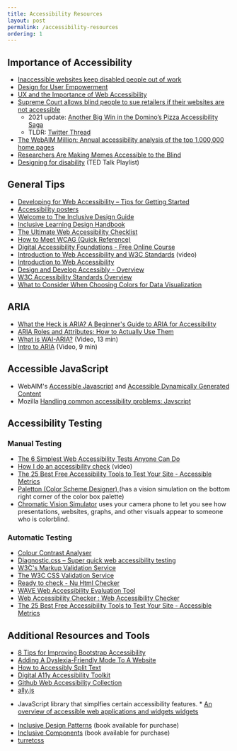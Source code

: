 ```yaml
---
title: Accessibility Resources
layout: post
permalink: /accessibility-resources
ordering: 1
---
```


## Importance of Accessibility 
* [Inaccessible websites keep disabled people out of work](https://abilitynet.org.uk/news-blogs/inaccessible-websites-keep-disabled-people-out-work-abilitynet-tells-government-taskforce)
* [Design for User Empowerment](http://www.nixdell.com/classes/HCI-and-Design-Spring-2017/p24-ladner.pdf)
* [UX and the Importance of Web Accessibility](https://www.toptal.com/designers/ui/importance-web-accessibility)
* [Supreme Court allows blind people to sue retailers if their websites are not accessible](https://www.latimes.com/politics/story/2019-10-07/blind-person-dominos-ada-supreme-court-disabled)
	* 2021 update: [Another Big Win in the Domino’s Pizza Accessibility Saga](https://www.lflegal.com/2021/06/dominos-june-2021/)
	* TLDR: [Twitter Thread](https://twitter.com/Kevmarmol_CT/status/1461383995653083140)
* [The WebAIM Million: Annual accessibility analysis of the top 1,000,000 home pages](https://webaim.org/projects/million/)
* [Researchers Are Making Memes Accessible to the Blind](https://onezero.medium.com/researchers-are-making-memes-accessible-to-the-blind-46b9ef0550da)
* [Designing for disability](https://www.ted.com/playlists/372/designing_for_disability)
 (TED Talk Playlist)
 
## General Tips 
* [Developing for Web Accessibility – Tips for Getting Started](https://www.w3.org/WAI/tips/developing/)
* [Accessibility posters](https://ukhomeoffice.github.io/accessibility-posters/)
* [Welcome to The Inclusive Design Guide](https://guide.inclusivedesign.ca/)
* [Inclusive Learning Design Handbook](https://handbook.floeproject.org/)
* [The Ultimate Web Accessibility Checklist](https://www.accessiblemetrics.com/wp-content/uploads/2018/10/Accessible-Metrics-Campaign-Content-Offer.pdf)
* [How to Meet WCAG (Quick Reference)
 ](https://www.w3.org/WAI/WCAG21/quickref/)
* [Digital Accessibility Foundations - Free Online Course](https://www.w3.org/WAI/fundamentals/foundations-course/)
* [Introduction to Web Accessibility and W3C Standards](https://www.youtube.com/watch?v=20SHvU2PKsM)
 (video)
* [Introduction to Web Accessibility](https://www.w3.org/WAI/fundamentals/accessibility-intro/)
* [Design and Develop Accessibly - Overview](https://www.w3.org/WAI/design-develop/)
* [W3C Accessibility Standards Overview](https://www.w3.org/WAI/standards-guidelines/)
* [What to Consider When Choosing Colors for Data Visualization](https://www.dataquest.io/blog/what-to-consider-when-choosing-colors-for-data-visualization/)
 
## ARIA 
* [What the Heck is ARIA? A Beginner's Guide to ARIA for Accessibility](https://www.lullabot.com/articles/what-heck-aria-beginners-guide-aria-accessibility)
* [ARIA Roles and Attributes: How to Actually Use Them](https://thecodeboss.dev/2016/09/aria-roles-and-attributes-how-to-actually-use-them/)
* [What is WAI-ARIA?](https://www.youtube.com/watch?v=CNoz0TXG-vk)
 (Video, 13 min)
* [Intro to ARIA](https://www.youtube.com/watch?v=g9Qff0b-lHk)
 (Video, 9 min)
 
## Accessible JavaScript 
* WebAIM's [Accessible Javascript](https://webaim.org/techniques/javascript/)
 and [Accessible Dynamically Generated Content](https://webaim.org/techniques/javascript/other)
* Mozilla [Handling common accessibility problems: Javscript](https://developer.mozilla.org/en-US/docs/Learn/Tools_and_testing/Cross_browser_testing/Accessibility#javascript)

## Accessibility Testing 
### Manual Testing 
* [The 6 Simplest Web Accessibility Tests Anyone Can Do](https://karlgroves.com/2013/09/05/the-6-simplest-web-accessibility-tests-anyone-can-do)
* [How I do an accessibility check](https://www.youtube.com/watch?v=cOmehxAU_4s)
 (video)
* [The 25 Best Free Accessibility Tools to Test Your Site - Accessible Metrics](https://www.accessiblemetrics.com/blog/7-web-accessibility-testing-tools-for-every-need/)
* [Paletton (Color Scheme Designer)
 ](https://paletton.com/)
 (has a vision simulation on the bottom right corner of the color box palette)
* [Chromatic Vision Simulator](https://asada.website/cvsimulator/e/)
 uses your camera phone to let you see how presentations, websites, graphs, and other visuals appear to someone who is colorblind. 

### Automatic Testing 
* [Colour Contrast Analyser](https://www.tpgi.com/color-contrast-checker/)
* [Diagnostic.css – Super quick web accessibility testing](https://karlgroves.com/2013/09/07/diagnostic-css-super-quick-web-accessibility-testing)
* [W3C's Markup Validation Service](http://validator.w3.org/)
* [The W3C CSS Validation Service](https://jigsaw.w3.org/css-validator/)
* [Ready to check - Nu Html Checker](https://validator.w3.org/nu/)
* [WAVE Web Accessibility Evaluation Tool](https://wave.webaim.org/)
* [Web Accessibility Checker : Web Accessibility Checker](https://achecker.us/checker/index.php)
* [The 25 Best Free Accessibility Tools to Test Your Site - Accessible Metrics](https://www.accessiblemetrics.com/blog/7-web-accessibility-testing-tools-for-every-need/)
 
## Additional Resources and Tools 
* [8 Tips for Improving Bootstrap Accessibility](https://www.sitepoint.com/making-bootstrap-accessible/)
* [Adding A Dyslexia-Friendly Mode To A Website](https://www.smashingmagazine.com/2021/11/dyslexia-friendly-mode-website/)
* [How to Accessibly Split Text](https://css-irl.info/how-to-accessibly-split-text/)
* [Digital A11y Accessibility Toolkit](https://hiredigitally.com/accessibility-toolkit/)
* [Github Web Accessibility Collection](https://github.com/collections/web-accessibility)
* [ally.js](https://allyjs.io)
 - JavaScript library that simplfies certain accessibility features. * [An overview of accessible web applications and widgets widgets](https://developer.mozilla.org/en-US/docs/Web/Accessibility/An_overview_of_accessible_web_applications_and_widgets)
* [Inclusive Design Patterns](https://www.smashingmagazine.com/printed-books/inclusive-front-end-design-patterns/)
 (book available for purchase)
* [Inclusive Components](https://www.smashingmagazine.com/printed-books/inclusive-components/)
 (book available for purchase)
* [turretcss](https://turretcss.com)
